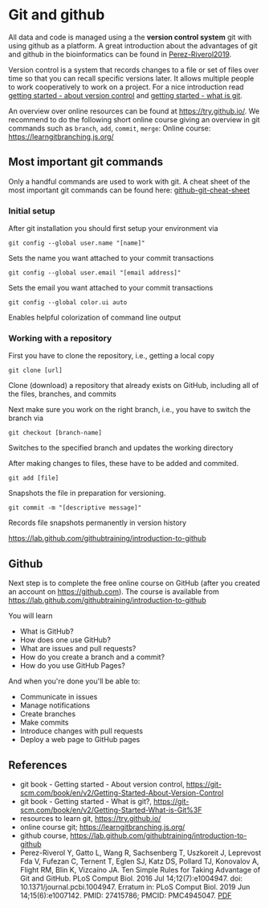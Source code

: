 # Git and github
All data and code is managed using a the **version control system** git with using github as a platform. A great introduction about the advantages of git and github in the bioinformatics can be found in [Perez-Riverol2019](resources/git/Perez-Riverol2019.pdf).  

Version control is a system that records changes to a file or set of files over time so that you can recall specific versions later. It allows multiple people to work cooperatively to work on a project. For a nice introduction read [getting started - about version control](https://git-scm.com/book/en/v2/Getting-Started-About-Version-Control) and [getting started - what is git](https://git-scm.com/book/en/v2/Getting-Started-What-is-Git%3F).

An overview over online resources can be found at https://try.github.io/. We recommend to do the following short online course giving an overview in git commands such as `branch`, `add`, `commit`, `merge`: Online course: https://learngitbranching.js.org/ 

## Most important git commands
Only a handful commands are used to work with git. A cheat sheet of the most important git commands can be found here: [github-git-cheat-sheet](./resources/git/github-git-cheat-sheet.pdf)
 
### Initial setup
After git installation you should first setup your environment via
```
git config --global user.name "[name]" 
```
Sets the name you want attached to your commit transactions
```
git config --global user.email "[email address]"
```
Sets the email you want attached to your commit transactions
```
git config --global color.ui auto
```
Enables helpful colorization of command line output

### Working with a repository
First you have to clone the repository, i.e., getting a local copy

```
git clone [url]
```
Clone (download) a repository that already exists on GitHub, including all of the files, branches, and commits

Next make sure you work on the right branch, i.e., you have to switch the branch via 

```
git checkout [branch-name]
```
Switches to the specified branch and updates the working directory

After making changes to files, these have to be added and commited.
```
git add [file]
```
Snapshots the file in preparation for versioning.

```
git commit -m "[descriptive message]"
```
Records file snapshots permanently in version history


https://lab.github.com/githubtraining/introduction-to-github

## Github

Next step is to complete the free online course on GitHub (after you created an account on https://github.com). The course is available from
https://lab.github.com/githubtraining/introduction-to-github

You will learn 
- What is GitHub?
- How does one use GitHub?
- What are issues and pull requests?
- How do you create a branch and a commit?
- How do you use GitHub Pages?

And when you're done you'll be able to:

- Communicate in issues
- Manage notifications
- Create branches
- Make commits
- Introduce changes with pull requests
- Deploy a web page to GitHub pages 

## References
* git book - Getting started - About version control, https://git-scm.com/book/en/v2/Getting-Started-About-Version-Control
* git book - Getting started - What is git?, https://git-scm.com/book/en/v2/Getting-Started-What-is-Git%3F
* resources to learn git, https://try.github.io/
* online course git; https://learngitbranching.js.org/ 
* github course, https://lab.github.com/githubtraining/introduction-to-github
* Perez-Riverol Y, Gatto L, Wang R, Sachsenberg T, Uszkoreit J, Leprevost Fda V, Fufezan C, Ternent T, Eglen SJ, Katz DS, Pollard TJ, Konovalov A, Flight RM, Blin K, Vizcaíno JA. Ten Simple Rules for Taking Advantage of Git and GitHub. PLoS Comput Biol. 2016 Jul 14;12(7):e1004947. doi: 10.1371/journal.pcbi.1004947. Erratum in: PLoS Comput Biol. 2019 Jun 14;15(6):e1007142. PMID: 27415786; PMCID: PMC4945047. [PDF](resources/git/Perez-Riverol2019.pdf)
